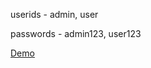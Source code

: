 userids - admin, user

passwords - admin123, user123

[Demo](https://sharishth.github.io/login-signup/)
